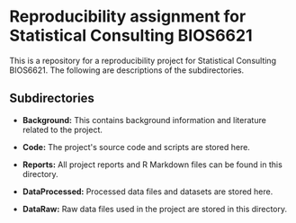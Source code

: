 # Reproducibility assignment for Statistical Consulting BIOS6621

This is a repository for a reproducibility project for Statistical Consulting BIOS6621. The following are descriptions of the subdirectories.

## Subdirectories

- **Background:** This contains background information and literature related to the project.

- **Code:** The project's source code and scripts are stored here.

- **Reports:** All project reports and R Markdown files can be found in this directory.


- **DataProcessed:** Processed data files and datasets are stored here.

- **DataRaw:** Raw data files used in the project are stored in this directory.

